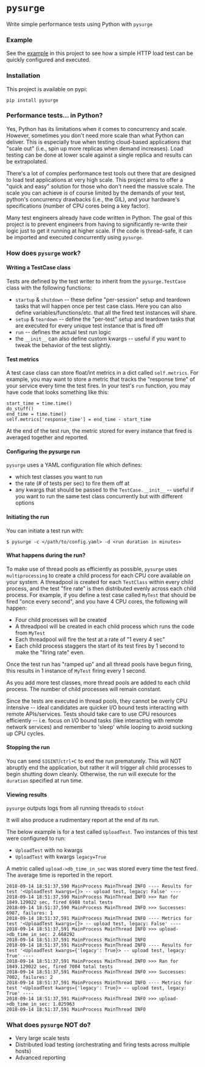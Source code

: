# `pysurge`

Write simple performance tests using Python with `pysurge`


### Example

See the [example](example) in this project to see how a simple HTTP load test can be quickly configured and executed.

### Installation

This project is available on pypi:

```
pip install pysurge
```

### Performance tests... in Python?

Yes, Python has its limitations when it comes to concurrency and scale. However, sometimes you don't need more scale than what Python can deliver. This is especially true when testing cloud-based applications that "scale out" (i.e., spin up more replicas when demand increases). Load testing can be done at lower scale against a single replica and results can be extrapolated.

There's a lot of complex performance test tools out there that are designed to load test applications at very high scale. This project aims to offer a "quick and easy" solution for those who don't need the massive scale. The scale you can achieve is of course limited by the demands of your test, python's concurrency drawbacks (i.e., the GIL), and your hardware's specifications (number of CPU cores being a key factor).

Many test engineers already have code written in Python. The goal of this project is to prevent engineers from having to significantly re-write their logic just to get it running at higher scale. If the code is thread-safe, it can be imported and executed concurrently using `pysurge`.

### How does `pysurge` work?


#### Writing a TestCase class

Tests are defined by the test writer to inherit from the `pysurge.TestCase` class with the following functions:
* `startup` & `shutdown` -- these define "per-session" setup and teardown tasks that will happen once per test case class. Here you can also define variables/functions/etc. that all the fired test instances will share.
* `setup` & `teardown` -- define the "per-test" setup and teardown tasks that are executed for every unique test instance that is fired off
* `run` -- defines the actual test run logic
* the `__init__` can also define custom kwargs -- useful if you want to tweak the behavior of the test slightly.


#### Test metrics


A test case class can store float/int metrics in a dict called `self.metrics`. For example, you may want to store a metric that tracks the "response time" of your service every time the test fires. In your test's `run` function, you may have code that looks something like this:

```
start_time = time.time()
do_stuff()
end_time = time.time()
self.metrics['response_time'] = end_time - start_time
```

At the end of the test run, the metric stored for every instance that fired is averaged together and reported.


#### Configuring the pysurge run

`pysurge` uses a YAML configuration file which defines:
* which test classes you want to run
* the rate (# of tests per sec) to fire them off at
* any kwargs that should be passed to the `TestCase.__init__` -- useful if you want to run the same test class concurrently but with different options

#### Initiating the run

You can initiate a test run with:
```
$ pysurge -c </path/to/config.yaml> -d <run duration in minutes>
```

#### What happens during the run?

To make use of thread pools as efficiently as possible, `pysurge` uses `multiprocessing` to create a child process for each CPU core available on your system. A threadpool is created for each `TestClass` within every child process, and the test "fire rate" is then distributed evenly across each child process. For example, if you define a test case called `MyTest` that should be fired "once every second", and you have 4 CPU cores, the following will happen:
* Four child processes will be created
* A threadpool will be created in each child process which runs the code from `MyTest`
* Each threadpool will fire the test at a rate of "1 every 4 sec"
* Each child process staggers the start of its test fires by 1 second to make the "firing rate" even.

Once the test run has "ramped up" and all thread pools have begun firing, this results in 1 instance of `MyTest` firing every 1 second.

As you add more test classes, more thread pools are added to each child process. The number of child processes will remain constant.

Since the tests are executed in thread pools, they cannot be overly CPU intensive -- ideal candidates are quicker I/O bound tests interacting with remote APIs/services. Tests should take care to use CPU resources efficiently -- i.e. focus on I/O bound tasks (like interacting with remote network services) and remember to 'sleep' while looping to avoid sucking up CPU cycles.


#### Stopping the run

You can send `SIGINT`/`ctrl+C` to end the run prematurely. This will NOT abruptly end the application, but rather it will trigger all child processes to begin shutting down cleanly. Otherwise, the run will execute for the `duration` specified at run time.

#### Viewing results

`pysurge` outputs logs from all running threads to `stdout`

It will also produce a rudimentary report at the end of its run.

The below example is for a test called `UploadTest`. Two instances of this test were configured to run:
* `UploadTest` with no kwargs
* `UploadTest` with kwargs `legacy=True`

A metric called `upload->db_time_in_sec` was stored every time the test fired. The average time is reported in the report.

```
2018-09-14 18:51:37,590 MainProcess MainThread INFO ---- Results for test '<UploadTest kwargs={}> -- upload test, legacy: False' ----
2018-09-14 18:51:37,590 MainProcess MainThread INFO >>> Ran for 1849.129022 sec, fired 6988 total tests
2018-09-14 18:51:37,590 MainProcess MainThread INFO >>> Successes: 6987, failures: 1
2018-09-14 18:51:37,591 MainProcess MainThread INFO ---- Metrics for test '<UploadTest kwargs={}> -- upload test, legacy: False' ----
2018-09-14 18:51:37,591 MainProcess MainThread INFO >>> upload->db_time_in_sec: 2.668292
2018-09-14 18:51:37,591 MainProcess MainThread INFO
2018-09-14 18:51:37,591 MainProcess MainThread INFO ---- Results for test '<UploadTest kwargs={'legacy': True}> -- upload test, legacy: True' ----
2018-09-14 18:51:37,591 MainProcess MainThread INFO >>> Ran for 1849.129022 sec, fired 7004 total tests
2018-09-14 18:51:37,591 MainProcess MainThread INFO >>> Successes: 7002, failures: 2
2018-09-14 18:51:37,591 MainProcess MainThread INFO ---- Metrics for test '<UploadTest kwargs={'legacy': True}> -- upload test, legacy: True' ----
2018-09-14 18:51:37,591 MainProcess MainThread INFO >>> upload->db_time_in_sec: 1.025963
2018-09-14 18:51:37,591 MainProcess MainThread INFO
```


### What does `pysurge` NOT do?

* Very large scale tests
* Distributed load testing (orchestrating and firing tests across multiple hosts)
* Advanced reporting
